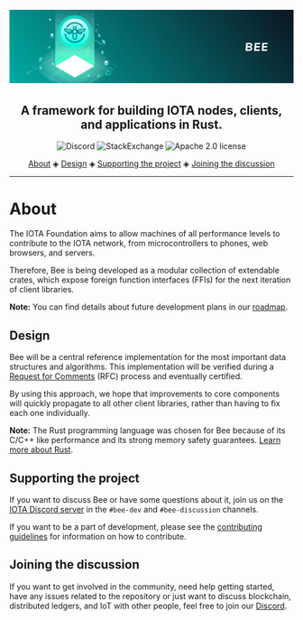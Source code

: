 <h1 align="center">
  <br><img src=".github/Bee.png"></a>
</h1>

<h2 align="center">A framework for building IOTA nodes, clients, and applications in Rust.</h2>

<p align="center">
  <a href="https://discord.iota.org/" style="text-decoration:none;"><img src="https://img.shields.io/badge/Discord-9cf.svg?logo=discord" alt="Discord"></a>
    <a href="https://iota.stackexchange.com/" style="text-decoration:none;"><img src="https://img.shields.io/badge/StackExchange-9cf.svg?logo=stackexchange" alt="StackExchange"></a>
    <a href="https://github.com/iotaledger/bee/blob/master/LICENSE" style="text-decoration:none;"><img src="https://img.shields.io/github/license/iotaledger/bee.svg" alt="Apache 2.0 license"></a>
</p>
      
<p align="center">
  <a href="#about">About</a> ◈
  <a href="#design">Design</a> ◈
  <a href="#supporting-the-project">Supporting the project</a> ◈
  <a href="#joining-the-discussion">Joining the discussion</a> 
</p>

---

# About

The IOTA Foundation aims to allow machines of all performance levels to
contribute to the IOTA network, from microcontrollers to phones, web browsers, and servers.

Therefore, Bee is being developed as a modular collection of extendable crates, which expose foreign function interfaces (FFIs) for the next iteration of client libraries.

**Note:** You can find details about future development plans in our [roadmap](https://roadmap.iota.org).

## Design

Bee will be a central reference implementation for the most important
data structures and algorithms. This implementation will be verified during a [Request for Comments](https://github.com/iotaledger/bee-rfcs/) (RFC) process and eventually certified.

By using this approach, we hope that improvements to core components will quickly propagate to all other client libraries, rather than
having to fix each one individually.

**Note:** The Rust programming language was chosen for Bee because of its C/C++ like performance and its strong memory safety guarantees. [Learn more about Rust](https://www.rust-lang.org/).

## Supporting the project

If you want to discuss Bee or have some questions about it, join us on the
[IOTA Discord server](https://discord.iota.org/) in the `#bee-dev` and
`#bee-discussion` channels.

If you want to be a part of development, please see the [contributing guidelines](.github/CONTRIBUTING.md) for information on how to contribute.

## Joining the discussion

If you want to get involved in the community, need help getting started, have any issues related to the repository or just want to discuss blockchain, distributed ledgers, and IoT with other people, feel free to join our [Discord](https://discord.iota.org/).
